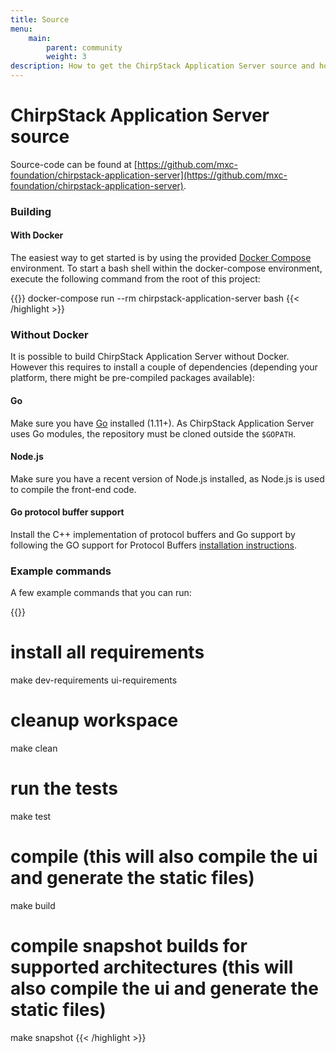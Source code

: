 ```yaml
---
title: Source
menu:
    main:
        parent: community
        weight: 3
description: How to get the ChirpStack Application Server source and how to compile this into an executable binary.
---
```


# ChirpStack Application Server source

Source-code can be found at [https://github.com/mxc-foundation/chirpstack-application-server](https://github.com/mxc-foundation/chirpstack-application-server).

### Building

#### With Docker

The easiest way to get started is by using the provided 
[Docker Compose](https://docs.docker.com/compose/) environment. To start a bash
shell within the docker-compose environment, execute the following command from
the root of this project:

{{<highlight bash>}}
docker-compose run --rm chirpstack-application-server bash
{{< /highlight >}}

### Without Docker

It is possible to build ChirpStack Application Server without Docker. However this requires
to install a couple of dependencies (depending your platform, there might be
pre-compiled packages available):

#### Go

Make sure you have [Go](https://golang.org/) installed (1.11+). As ChirpStack Application Server
uses Go modules, the repository must be cloned outside the `$GOPATH`.

#### Node.js

Make sure you have a recent version of Node.js installed, as Node.js is used
to compile the front-end code.

#### Go protocol buffer support

Install the C++ implementation of protocol buffers and Go support by following
the GO support for Protocol Buffers [installation instructions](https://github.com/golang/protobuf).

### Example commands

A few example commands that you can run:

{{<highlight bash>}}
# install all requirements
make dev-requirements ui-requirements

# cleanup workspace
make clean

# run the tests
make test

# compile (this will also compile the ui and generate the static files)
make build

# compile snapshot builds for supported architectures (this will also compile the ui and generate the static files)
make snapshot
{{< /highlight >}}
